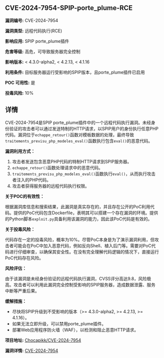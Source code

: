 ## CVE-2024-7954-SPIP-porte_plume-RCE

**漏洞编号:** CVE-2024-7954

**漏洞类型:** 远程代码执行(RCE)

**影响应用:** SPIP porte_plume插件

**危害等级:** 高危，可导致服务器完全控制

**影响版本:** < 4.3.0-alpha2, < 4.2.13, < 4.1.16

**利用条件:** 目标服务器运行受影响的SPIP版本，且porte_plume插件已启用

**POC 可用性:** 是

**投毒风险:** 10%

## 详情

CVE-2024-7954是SPIP porte_plume插件中的一个远程代码执行漏洞。未经身份验证的攻击者可以通过发送特制的HTTP请求，以SPIP用户的身份执行任意PHP代码。漏洞位于`echappe_retour()`函数对模板数据的处理，最终导致`traitements_previsu_php_modeles_eval()`函数执行包含`eval()`的恶意代码。

**漏洞利用方式：**

1.  攻击者发送包含恶意PHP代码的特制HTTP请求到SPIP服务器。
2.  `echappe_retour()`函数处理请求中的恶意代码。
3.  `traitements_previsu_php_modeles_eval()`函数执行`eval()`，从而执行攻击者注入的PHP代码。
4.  攻击者获得服务器的远程代码执行权限。

**关于POC的有效性：**

根据漏洞库信息和搜索结果，此漏洞是真实存在的，并且存在公开的PoC利用代码。提供的PoC代码包含Dockerfile，表明其可以搭建一个存在漏洞的环境。提供的Python脚本`exploit.py`具备利用该漏洞的能力，因此该PoC代码是有效的。

**关于投毒风险：**

代码存在一定的投毒风险，概率为10%。尽管PoC本身是为了演示漏洞利用，但攻击者可能会在PoC中加入恶意代码，例如反向Shell、植入后门等。需要对PoC代码进行仔细审查，以确保其安全性。在没有完全理解代码逻辑的情况下，直接运行PoC代码存在风险。

**风险评估：**

由于该漏洞是未经身份验证的远程代码执行漏洞，CVSS评分高达9.8，风险极高。攻击者可以利用此漏洞完全控制受影响的SPIP服务器，造成数据泄露、服务中断等严重后果。

**缓解措施：**

*   尽快将SPIP升级到不受影响的版本（>= 4.3.0-alpha2, >= 4.2.13, >= 4.1.16）。
*   如果无法立即升级，可以禁用porte_plume插件。
*   部署Web应用程序防火墙（WAF），以检测和阻止恶意HTTP请求。

**项目地址:** [Chocapikk/CVE-2024-7954](https://github.com/Chocapikk/CVE-2024-7954)

**漏洞详情:** [CVE-2024-7954](https://nvd.nist.gov/vuln/detail/CVE-2024-7954)